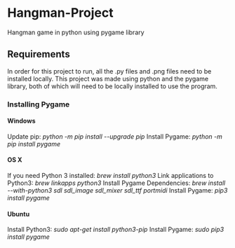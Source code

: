 # Hangman-Project
Hangman game in python using pygame library

## Requirements
In order for this project to run, all the .py files and .png files need to be installed locally.
This project was made using python and the pygame library, both of which will need to be locally installed to use the program.

### Installing Pygame
#### Windows
Update pip: *python -m pip install --upgrade pip*
Install Pygame: *python -m pip install pygame*

#### OS X
If you need Python 3 installed: *brew install python3*
Link applications to Python3: *brew linkapps python3*
Install Pygame Dependencies: *brew install --with-python3 sdl sdl_image sdl_mixer sdl_ttf portmidi*
Install Pygame: *pip3 install pygame*

#### Ubuntu
Install Python3: *sudo apt-get install python3-pip*
Install Pygame: *sudo pip3 install pygame*


